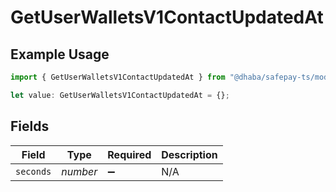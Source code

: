 # GetUserWalletsV1ContactUpdatedAt

## Example Usage

```typescript
import { GetUserWalletsV1ContactUpdatedAt } from "@dhaba/safepay-ts/models/operations";

let value: GetUserWalletsV1ContactUpdatedAt = {};
```

## Fields

| Field              | Type               | Required           | Description        |
| ------------------ | ------------------ | ------------------ | ------------------ |
| `seconds`          | *number*           | :heavy_minus_sign: | N/A                |